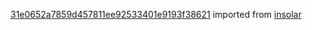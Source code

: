 [31e0652a7859d457811ee92533401e9193f38621](https://github.com/insolar/insolar/commit/31e0652a7859d457811ee92533401e9193f38621) imported from [insolar](https://github.com/insolar/insolar)
